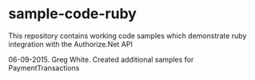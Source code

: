 # sample-code-ruby
This repository contains working code samples which demonstrate ruby integration with the Authorize.Net API

06-09-2015. Greg White. Created additional samples for PaymentTransactions